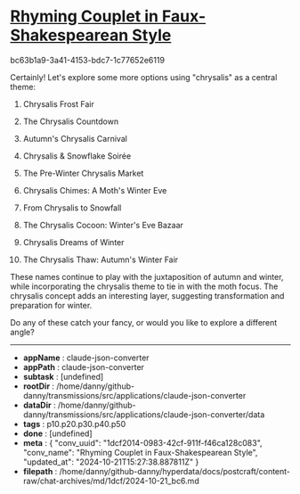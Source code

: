 # [Rhyming Couplet in Faux-Shakespearean Style](https://claude.ai/chat/1dcf2014-0983-42cf-911f-f46ca128c083)

bc63b1a9-3a41-4153-bdc7-1c77652e6119

 Certainly! Let's explore some more options using "chrysalis" as a central theme:

1. Chrysalis Frost Fair

2. The Chrysalis Countdown

3. Autumn's Chrysalis Carnival

4. Chrysalis & Snowflake Soirée

5. The Pre-Winter Chrysalis Market

6. Chrysalis Chimes: A Moth's Winter Eve

7. From Chrysalis to Snowfall

8. The Chrysalis Cocoon: Winter's Eve Bazaar

9. Chrysalis Dreams of Winter

10. The Chrysalis Thaw: Autumn's Winter Fair

These names continue to play with the juxtaposition of autumn and winter, while incorporating the chrysalis theme to tie in with the moth focus. The chrysalis concept adds an interesting layer, suggesting transformation and preparation for winter.

Do any of these catch your fancy, or would you like to explore a different angle?

---

* **appName** : claude-json-converter
* **appPath** : claude-json-converter
* **subtask** : [undefined]
* **rootDir** : /home/danny/github-danny/transmissions/src/applications/claude-json-converter
* **dataDir** : /home/danny/github-danny/transmissions/src/applications/claude-json-converter/data
* **tags** : p10.p20.p30.p40.p50
* **done** : [undefined]
* **meta** : {
  "conv_uuid": "1dcf2014-0983-42cf-911f-f46ca128c083",
  "conv_name": "Rhyming Couplet in Faux-Shakespearean Style",
  "updated_at": "2024-10-21T15:27:38.887811Z"
}
* **filepath** : /home/danny/github-danny/hyperdata/docs/postcraft/content-raw/chat-archives/md/1dcf/2024-10-21_bc6.md